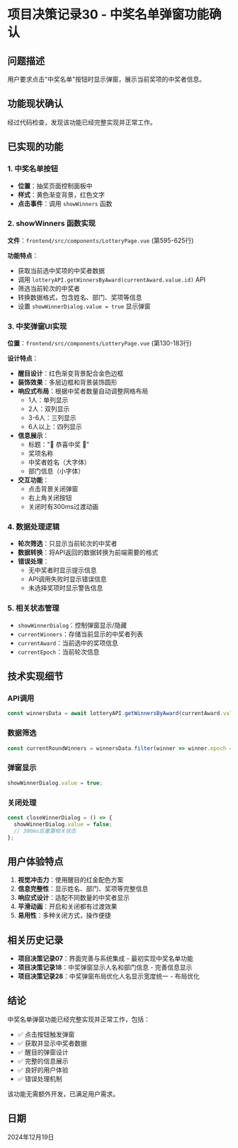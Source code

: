 # 项目决策记录30 - 中奖名单弹窗功能确认

## 问题描述
用户要求点击"中奖名单"按钮时显示弹窗，展示当前奖项的中奖者信息。

## 功能现状确认
经过代码检查，发现该功能已经完整实现并正常工作。

## 已实现的功能

### 1. 中奖名单按钮
- **位置**：抽奖页面控制面板中
- **样式**：黄色渐变背景，红色文字
- **点击事件**：调用 `showWinners` 函数

### 2. showWinners 函数实现
**文件**：`frontend/src/components/LotteryPage.vue` (第595-625行)

**功能特点**：
- 获取当前选中奖项的中奖者数据
- 调用 `lotteryAPI.getWinnersByAward(currentAward.value.id)` API
- 筛选当前轮次的中奖者
- 转换数据格式，包含姓名、部门、奖项等信息
- 设置 `showWinnerDialog.value = true` 显示弹窗

### 3. 中奖弹窗UI实现
**位置**：`frontend/src/components/LotteryPage.vue` (第130-183行)

**设计特点**：
- **醒目设计**：红色渐变背景配合金色边框
- **装饰效果**：多层边框和背景装饰圆形
- **响应式布局**：根据中奖者数量自动调整网格布局
  - 1人：单列显示
  - 2人：双列显示
  - 3-6人：三列显示
  - 6人以上：四列显示
- **信息展示**：
  - 标题："🎉 恭喜中奖 🎉"
  - 奖项名称
  - 中奖者姓名（大字体）
  - 部门信息（小字体）
- **交互功能**：
  - 点击背景关闭弹窗
  - 右上角关闭按钮
  - 关闭时有300ms过渡动画

### 4. 数据处理逻辑
- **轮次筛选**：只显示当前轮次的中奖者
- **数据转换**：将API返回的数据转换为前端需要的格式
- **错误处理**：
  - 无中奖者时显示提示信息
  - API调用失败时显示错误信息
  - 未选择奖项时显示警告信息

### 5. 相关状态管理
- `showWinnerDialog`：控制弹窗显示/隐藏
- `currentWinners`：存储当前显示的中奖者列表
- `currentAward`：当前选中的奖项信息
- `currentEpoch`：当前轮次信息

## 技术实现细节

### API调用
```javascript
const winnersData = await lotteryAPI.getWinnersByAward(currentAward.value.id);
```

### 数据筛选
```javascript
const currentRoundWinners = winnersData.filter(winner => winner.epoch === currentEpoch.value);
```

### 弹窗显示
```javascript
showWinnerDialog.value = true;
```

### 关闭处理
```javascript
const closeWinnerDialog = () => {
  showWinnerDialog.value = false;
  // 300ms后重置相关状态
};
```

## 用户体验特点
1. **视觉冲击力**：使用醒目的红金配色方案
2. **信息完整性**：显示姓名、部门、奖项等完整信息
3. **响应式设计**：适配不同数量的中奖者显示
4. **平滑动画**：开启和关闭都有过渡效果
5. **易用性**：多种关闭方式，操作便捷

## 相关历史记录
- **项目决策记录07**：界面完善与系统集成 - 最初实现中奖名单功能
- **项目决策记录18**：中奖弹窗显示人名和部门信息 - 完善信息显示
- **项目决策记录28**：中奖弹窗布局优化人名显示宽度统一 - 布局优化

## 结论
中奖名单弹窗功能已经完整实现并正常工作，包括：
- ✅ 点击按钮触发弹窗
- ✅ 获取并显示中奖者数据
- ✅ 醒目的弹窗设计
- ✅ 完整的信息展示
- ✅ 良好的用户体验
- ✅ 错误处理机制

该功能无需额外开发，已满足用户需求。

## 日期
2024年12月19日